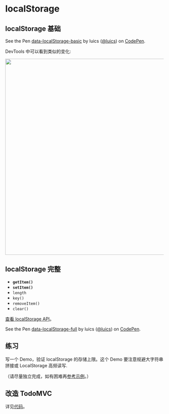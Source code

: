 # localStorage

## localStorage 基础

<p data-height="200" data-theme-id="0" data-slug-hash="mPgbyx" data-default-tab="js,result" data-user="luics" data-embed-version="2" class="codepen">See the Pen <a href="http://codepen.io/luics/pen/mPgbyx/">data-localStorage-basic</a> by luics (<a href="http://codepen.io/luics">@luics</a>) on <a href="http://codepen.io">CodePen</a>.</p>
<script async src="//assets.codepen.io/assets/embed/ei.js"></script>

DevTools 中可以看到类似的变化:

<img src="http://gtms02.alicdn.com/tps/i2/TB1cKQ3JVXXXXX5XFXXI5W7JFXX-1246-278.png" width="623">

## localStorage 完整

* **`getItem()`**
* **`setItem()`**
* `length`
* `key()`
* `removeItem()`
* `clear()`

[查看 localStorage API](https://developer.mozilla.org/en-US/docs/Web/API/Storage)。

<p data-height="300" data-theme-id="0" data-slug-hash="BKEByq" data-default-tab="js,result" data-user="luics" data-embed-version="2" class="codepen">See the Pen <a href="http://codepen.io/luics/pen/BKEByq/">data-localStorage-full</a> by luics (<a href="http://codepen.io/luics">@luics</a>) on <a href="http://codepen.io">CodePen</a>.</p>
<script async src="//assets.codepen.io/assets/embed/ei.js"></script>

## 练习

写一个 Demo，验证 localStorage 的存储上限。这个 Demo 要注意规避大字符串拼接或 LocalStorage 高频读写.

（请尽量独立完成，如有困难再[参考示例](https://codepen.io/luics/pen/EXKgEP)。）

## 改造 TodoMVC

详见[代码](https://github.com/luics/web-dev/blob/master/examples/data/TodoMVC-localStorage.html)。
